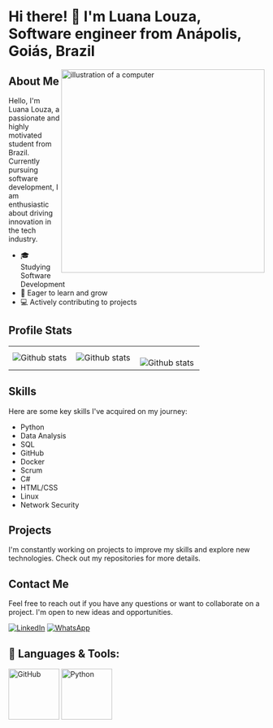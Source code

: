 # Hi there! 👋 I'm Luana Louza, Software engineer from Anápolis, Goiás, Brazil

<img align="right" width="400" alt="illustration of a computer" src="https://raw.githubusercontent.com/MicaelliMedeiros/micaellimedeiros/master/image/computer-illustration.png">

## About Me

Hello, I'm Luana Louza, a passionate and highly motivated student from Brazil. Currently pursuing software development, I am enthusiastic about driving innovation in the tech industry.

- 🎓 Studying Software Development
- 🌱 Eager to learn and grow
- 💻 Actively contributing to projects

## Profile Stats

<table>
  <tr>
    <td>
      <img
        align="left"
        src="https://github-readme-stats.vercel.app/api?username=luanalouza&theme=dark&hide_border=false&include_all_commits=true&count_private=true"
        alt="Github stats"
      />
    </td>
    <td>
      <img
        align="left"
        src="https://github-readme-stats.vercel.app/api/top-langs/?username=luanalouza&theme=dark&hide_border=false&include_all_commits=true&count_private=true&layout=compact"
        alt="Github stats"
      />
    </td>
    <td>
      <br />
      <img
        align="left"
        src="https://github-readme-streak-stats.herokuapp.com/?user=luanalouza&theme=dark&hide_border=false"
        alt="Github stats"
      />
    </td>
  </tr>
</table>

## Skills

Here are some key skills I've acquired on my journey:

- Python
- Data Analysis
- SQL
- GitHub
- Docker
- Scrum
- C#
- HTML/CSS
- Linux
- Network Security

## Projects

I'm constantly working on projects to improve my skills and explore new technologies. Check out my repositories for more details.

## Contact Me

Feel free to reach out if you have any questions or want to collaborate on a project. I'm open to new ideas and opportunities.

<a href="https://www.linkedin.com/in/luana-louza/" title="LinkedIn" target="_blank">
<img src="https://img.shields.io/badge/LinkedIn-0077B5?style=for-the-badge&logo=linkedin&logoColor=white" alt="LinkedIn"/></a>
 
 <a href="https://wa.me/+5562996918913" title="WhatsApp" target="_blank">
<img src="https://img.shields.io/badge/WhatsApp-25D366?style=for-the-badge&logo=whatsapp&logoColor=white" alt="WhatsApp"/></a>


## 🦄 Languages & Tools:

<img src="https://i.imgur.com/D7WxMFu.png" alt="GitHub" width="100"/>
<img src="https://i.imgur.com/JRsMV4M.png" alt="Python" width="100"/>




